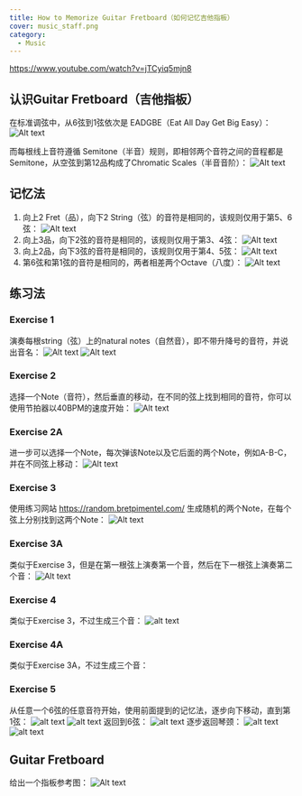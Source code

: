 ```yaml
---
title: How to Memorize Guitar Fretboard（如何记忆吉他指板）
cover: music_staff.png
category:
  - Music
---
```

https://www.youtube.com/watch?v=jTCyiq5mjn8

## 认识Guitar Fretboard（吉他指板）

在标准调弦中，从6弦到1弦依次是 EADGBE（Eat All Day Get Big Easy）：
![Alt text](image-1.png)

而每根线上音符遵循 Semitone（半音）规则，即相邻两个音符之间的音程都是Semitone，从空弦到第12品构成了Chromatic Scales（半音音阶）：
![Alt text](image-3.png)

## 记忆法

1. 向上2 Fret（品），向下2 String（弦）的音符是相同的，该规则仅用于第5、6弦：
![Alt text](image.png)
2. 向上3品，向下2弦的音符是相同的，该规则仅用于第3、4弦：
![Alt text](image-2.png)
3. 向上2品，向下3弦的音符是相同的，该规则仅用于第4、5弦：
![Alt text](image-4.png)
4. 第6弦和第1弦的音符是相同的，两者相差两个Octave（八度）：
![Alt text](image-5.png)

## 练习法

### Exercise 1

演奏每根string（弦）上的natural notes（自然音），即不带升降号的音符，并说出音名：
![Alt text](image-6.png)
![Alt text](image-7.png)

### Exercise 2

选择一个Note（音符），然后垂直的移动，在不同的弦上找到相同的音符，你可以使用节拍器以40BPM的速度开始：
![Alt text](image-8.png)

### Exercise 2A

进一步可以选择一个Note，每次弹该Note以及它后面的两个Note，例如A-B-C，并在不同弦上移动：
![Alt text](image-9.png)

### Exercise 3

使用练习网站 <https://random.bretpimentel.com/> 生成随机的两个Note，在每个弦上分别找到这两个Note：
![Alt text](image-10.png)

### Exercise 3A

类似于Exercise 3，但是在第一根弦上演奏第一个音，然后在下一根弦上演奏第二个音：
![Alt text](image-11.png)

### Exercise 4

类似于Exercise 3，不过生成三个音：
![alt text](image-12.png)

### Exercise 4A

类似于Exercise 3A，不过生成三个音：

### Exercise 5

从任意一个6弦的任意音符开始，使用前面提到的记忆法，逐步向下移动，直到第1弦：
![alt text](image-13.png)
![alt text](image-14.png)
返回到6弦：
![alt text](image-15.png)
逐步返回琴颈：
![alt text](image-16.png)
![alt text](image-17.png)

## Guitar Fretboard

给出一个指板参考图：
![Alt text](image-7.png)
